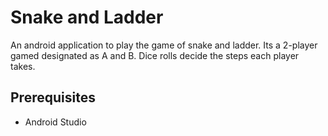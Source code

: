 # Snake and Ladder
An android application to play the game of snake and ladder. Its a 2-player gamed designated as A and B. Dice rolls decide the steps each player takes.

## Prerequisites
* Android Studio
